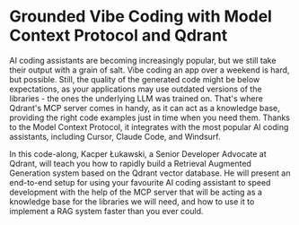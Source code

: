 # Grounded Vibe Coding with Model Context Protocol and Qdrant

AI coding assistants are becoming increasingly popular, but we still take their output with a grain of salt. Vibe coding an app over a weekend is hard, but possible. Still, the quality of the generated code might be below expectations, as your applications may use outdated versions of the libraries - the ones the underlying LLM was trained on. That's where Qdrant's MCP server comes in handy, as it can act as a knowledge base, providing the right code examples just in time when you need them. Thanks to the Model Context Protocol, it integrates with the most popular AI coding assistants, including Cursor, Claude Code, and Windsurf.

In this code-along, Kacper Łukawski, a Senior Developer Advocate at Qdrant, will teach you how to rapidly build a Retrieval Augmented Generation system based on the Qdrant vector database. He will present an end-to-end setup for using your favourite AI coding assistant to speed development with the help of the MCP server that will be acting as a knowledge base for the libraries we will need, and how to use it to implement a RAG system faster than you ever could.
